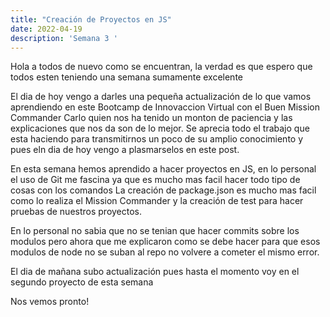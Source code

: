 ```yaml
---
title: "Creación de Proyectos en JS"
date: 2022-04-19
description: 'Semana 3 '
---
```


Hola a todos de nuevo como se encuentran, la verdad es que espero que todos esten teniendo una semana sumamente excelente

El dia de hoy vengo a darles una pequeña actualización de lo que vamos aprendiendo en este Bootcamp de Innovaccion Virtual con el Buen Mission Commander Carlo quien nos ha tenido un monton de paciencia y las explicaciones que nos da son de lo mejor. 
Se aprecia todo el trabajo que esta haciendo para transmitirnos un poco de su amplio conocimiento y pues eln dia de hoy vengo a plasmarselos en este post.

En esta semana hemos aprendido a hacer proyectos en JS, en lo personal el uso de Git me fascina ya que es mucho mas facil hacer todo tipo de cosas con los comandos
La creación de package.json es mucho mas facil como lo realiza el Mission Commander y la creación de test para hacer pruebas de nuestros proyectos. 

En lo personal no sabia que no se tenian que hacer commits sobre los modulos pero ahora que me explicaron como se debe hacer para que esos modulos de node no se suban al repo no volvere a cometer el mismo error.

El dia de mañana subo actualización pues hasta el momento voy en el segundo proyecto de esta semana 

Nos vemos pronto!
